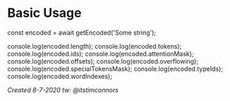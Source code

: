 # Basic Usage

const encoded = await getEncoded('Some string');

console.log(encoded.length);
console.log(encoded.tokens);
console.log(encoded.ids);
console.log(encoded.attentionMask);
console.log(encoded.offsets);
console.log(encoded.overflowing);
console.log(encoded.specialTokensMask);
console.log(encoded.typeIds);
console.log(encoded.wordIndexes);


*Created 8-7-2020*
*tw: @itstimconnors*